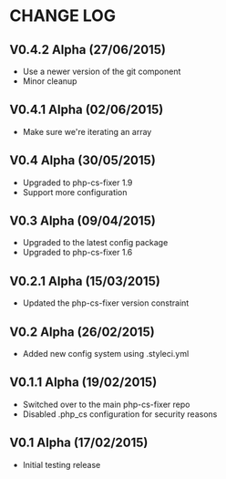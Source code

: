 CHANGE LOG
==========


## V0.4.2 Alpha (27/06/2015)

* Use a newer version of the git component
* Minor cleanup


## V0.4.1 Alpha (02/06/2015)

* Make sure we're iterating an array


## V0.4 Alpha (30/05/2015)

* Upgraded to php-cs-fixer 1.9
* Support more configuration


## V0.3 Alpha (09/04/2015)

* Upgraded to the latest config package
* Upgraded to php-cs-fixer 1.6


## V0.2.1 Alpha (15/03/2015)

* Updated the php-cs-fixer version constraint


## V0.2 Alpha (26/02/2015)

* Added new config system using .styleci.yml


## V0.1.1 Alpha (19/02/2015)

* Switched over to the main php-cs-fixer repo
* Disabled .php_cs configuration for security reasons


## V0.1 Alpha (17/02/2015)

* Initial testing release

